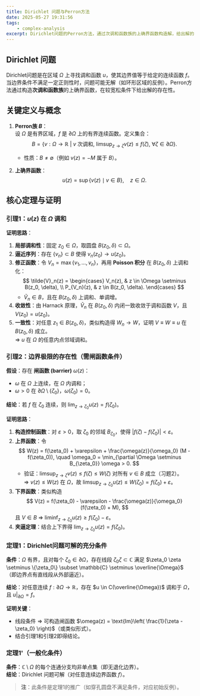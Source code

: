 ```yaml
---
title: Dirichlet 问题与Perron方法
date: 2025-05-27 19:31:56
tags:
    - complex-analysis
excerpt: Dirichlet问题的Perron方法，通过次调和函数族的上确界函数构造解，给出解的存在性条件，包含关键定义、核心定理及证明思路。
---
```


## **Dirichlet 问题**
Dirichlet问题是在区域 $\Omega$ 上寻找调和函数 $u$，使其边界值等于给定的连续函数 $f$。当边界条件不满足一定正则性时，问题可能无解（如环形区域的反例）。Perron方法通过构造**次调和函数族**的上确界函数，在较宽松条件下给出解的存在性。


## **关键定义与概念**
1. **Perron族 $B$**：  
   设 $\Omega$ 是有界区域，$f$ 是 $\partial \Omega$ 上的有界连续函数。定义集合：
   $$
   B = \left\{ v: \Omega \to \mathbb{R} \ \middle| \ v \text{ 次调和}, \ \limsup_{z \to \zeta} v(z) \leq f(\zeta), \ \forall \zeta \in \partial \Omega \right\}.
   $$
   - 性质：$B \neq \emptyset$（例如 $v(z) = -M$ 属于 $B$）。

2. **上确界函数**：
   $$
   u(z) = \sup \{ v(z) \mid v \in B \}, \quad z \in \Omega.
   $$


## **核心定理与证明**
### **引理1：$u(z)$ 在 $\Omega$ 调和**
**证明思路**：  
1. **局部调和性**：固定 $z_0 \in \Omega$，取圆盘 $B(z_0, \delta) \subset \Omega$。  
2. **逼近序列**：存在 $\{v_n\} \subset B$ 使得 $v_n(z_0) \to u(z_0)$。  
3. **修正函数**：令 $V_n = \max\{v_1, \dots, v_n\}$，再用 **Poisson 积分** 在 $B(z_0, \delta)$ 上调和化：
   $$
   \tilde{V}_n(z) = 
   \begin{cases} 
   V_n(z), & z \in \Omega \setminus B(z_0, \delta), \\
   P_{V_n}(z), & z \in B(z_0, \delta).
   \end{cases}
   $$
   - $\tilde{V}_n \in B$，且在 $B(z_0, \delta)$ 上调和、单调增。  
4. **收敛性**：由 Harnack 原理，$\tilde{V}_n$ 在 $B(z_0, \delta)$ 内闭一致收敛于调和函数 $V$，且 $V(z_0) = u(z_0)$。  
5. **一致性**：对任意 $z_1 \in B(z_0, \delta)$，类似构造得 $W_n \to W$，证明 $V \equiv W \equiv u$ 在 $B(z_0, \delta)$ 成立。  
   ⇒ $u$ 在 $\Omega$ 的任意内点邻域调和。

### **引理2：边界极限的存在性（需闸函数条件）**
**假设**：存在 **闸函数 (barrier)** $\omega(z)$：  
- $\omega$ 在 $\Omega$ 上连续，在 $\Omega$ 内调和；  
- $\omega > 0$ 在 $\partial \Omega \setminus \{\zeta_0\}$，$\omega(\zeta_0) = 0$。  

**结论**：若 $f$ 在 $\zeta_0$ 连续，则 $\lim_{z \to \zeta_0} u(z) = f(\zeta_0)$。  

**证明思路**：  
1. **构造控制函数**：对 $\varepsilon > 0$，取 $\zeta_0$ 的邻域 $B_{\zeta_0}$，使得 $|f(\zeta) - f(\zeta_0)| < \varepsilon$。  
2. **上界函数**：令  
   $$
   W(z) = f(\zeta_0) + \varepsilon + \frac{\omega(z)}{\omega_0} (M - f(\zeta_0)), \quad \omega_0 = \min_{\partial \Omega \setminus B_{\zeta_0}} \omega > 0.
   $$
   - 验证：$\limsup_{z \to \zeta} v(z) \leq f(\zeta) \leq W(\zeta)$ 对所有 $v \in B$ 成立（习题2）。  
   ⇒ $v(z) \leq W(z)$ 在 $\Omega$，故 $\limsup_{z \to \zeta_0} u(z) \leq W(\zeta_0) = f(\zeta_0) + \varepsilon$。  
3. **下界函数**：类似构造  
   $$
   V(z) = f(\zeta_0) - \varepsilon - \frac{\omega(z)}{\omega_0} (f(\zeta_0) + M),
   $$
   且 $V \in B$ ⇒ $\liminf_{z \to \zeta_0} u(z) \geq f(\zeta_0) - \varepsilon$。  
4. **夹逼定理**：结合上下界得 $\lim_{z \to \zeta_0} u(z) = f(\zeta_0)$。  


### **定理1：Dirichlet问题可解的充分条件**
**条件**：$\Omega$ 有界，且对每个 $\zeta_0 \in \partial \Omega$，存在线段 $\zeta_0 \zeta \subset \mathbb{C}$ 满足 $\zeta_0 \zeta \setminus \{\zeta_0\} \subset \mathbb{C} \setminus \overline{\Omega}$（即边界点有直线段从外部逼近）。  

**结论**：对任意连续 $f: \partial \Omega \to \mathbb{R}$，存在 $u \in C(\overline{\Omega})$ 调和于 $\Omega$，且 $u|_{\partial \Omega} = f$。  

**证明关键**：  
- 线段条件 ⇒ 可构造闸函数 $\omega(z) = \text{Im}\left( \frac{1}{\zeta - \zeta_0} \right)$（或类似形式）。  
- 结合引理1和引理2即得结论。  


### **定理1'（一般化条件）**
**条件**：$\mathbb{C} \setminus \Omega$ 的每个连通分支均非单点集（即无退化边界）。  
**结论**：Dirichlet 问题可解（对任意连续边界函数 $f$）。  

> **注**：此条件是定理1的推广（如穿孔圆盘不满足条件，对应初始反例）。


